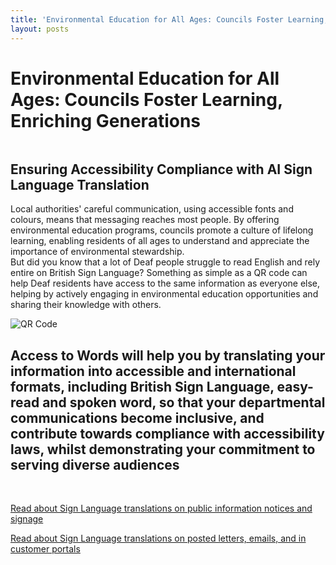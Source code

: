 ```yaml
---
title: 'Environmental Education for All Ages: Councils Foster Learning, Enriching Generations'
layout: posts
---
```


# Environmental Education for All Ages: Councils Foster Learning, Enriching Generations

![]()

## Ensuring Accessibility Compliance with AI Sign Language Translation

Local authorities' careful communication, using accessible fonts and colours, means that messaging reaches most people.  By offering environmental education programs, councils promote a culture of lifelong learning, enabling residents of all ages to understand and appreciate the importance of environmental stewardship.  
But did you know that a lot of Deaf people struggle to read English and rely entire on British Sign Language?
Something as simple as a QR code can help Deaf residents have access to the same information as everyone else, helping by actively engaging in environmental education opportunities and sharing their knowledge with others.

![QR Code](/posts/images/qr-contact.png)

## Access to Words will help you by translating your information into accessible and international formats, including British Sign Language, easy-read and spoken word, so that your departmental communications become inclusive, and contribute towards compliance with accessibility laws, whilst demonstrating your commitment to serving diverse audiences

<br/>

[Read about Sign Language translations on public information notices and signage](/solutions/gazette)

[Read about Sign Language translations on posted letters, emails, and in customer portals](/solutions/correspondent)
